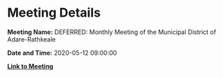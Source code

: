 # Meeting Details

**Meeting Name:** DEFERRED: Monthly Meeting of the Municipal District of Adare-Rathkeale

**Date and Time:** 2020-05-12 09:00:00

**[Link to Meeting](https://www.limerick.ie/council/whats-on/monthly-meeting-municipal-district-adare-rathkeale-57)**
